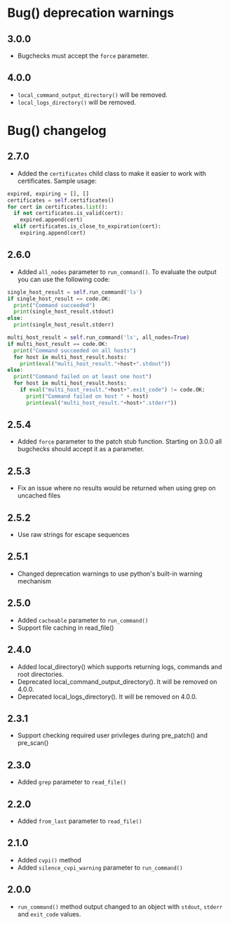 # Bug() deprecation warnings
## 3.0.0
- Bugchecks must accept the `force` parameter.

## 4.0.0
- `local_command_output_directory()` will be removed.
- `local_logs_directory()` will be removed.

# Bug() changelog
## 2.7.0
- Added the `certificates` child class to make it easier to work with certificates. Sample usage:
```python
expired, expiring = [], []
certificates = self.certificates()
for cert in certificates.list():
  if not certificates.is_valid(cert):
    expired.append(cert)
  elif certificates.is_close_to_expiration(cert):
    expiring.append(cert)
```
## 2.6.0
- Added `all_nodes` parameter to `run_command()`. To evaluate the output you can use the following code:
```python
single_host_result = self.run_command('ls')
if single_host_result == code.OK:
  print("Command succeeded")
  print(single_host_result.stdout)
else:
  print(single_host_result.stderr)

multi_host_result = self.run_command('ls', all_nodes=True)
if multi_host_result == code.OK:
  print("Command succeeded on all hosts")
  for host in multi_host_result.hosts:
    print(eval("multi_host_result."+host+".stdout"))
else:
  print("Command failed on at least one host")
  for host in multi_host_result.hosts:
    if eval("multi_host_result."+host+".exit_code") != code.OK:
      print("Command failed on host " + host)
      print(eval("multi_host_result."+host+".stderr"))
```

## 2.5.4
- Added `force` parameter to the patch stub function. Starting on 3.0.0 all bugchecks
  should accept it as a parameter.

## 2.5.3
- Fix an issue where no results would be returned when using grep on uncached files

## 2.5.2
- Use raw strings for escape sequences

## 2.5.1
- Changed deprecation warnings to use python's built-in warning mechanism

## 2.5.0
- Added `cacheable` parameter to `run_command()`
- Support file caching in read_file()

## 2.4.0
- Added local_directory() which supports returning logs, commands and root directories.
- Deprecated local_command_output_directory(). It will be removed on 4.0.0.
- Deprecated local_logs_directory(). It will be removed on 4.0.0.

## 2.3.1
- Support checking required user privileges during pre_patch() and pre_scan()

## 2.3.0
- Added `grep` parameter to `read_file()`

## 2.2.0
- Added `from_last` parameter to `read_file()`

## 2.1.0
- Added `cvpi()` method
- Added `silence_cvpi_warning` parameter to `run_command()`

## 2.0.0
- `run_command()` method output changed to an object with `stdout`, `stderr` and `exit_code` values.